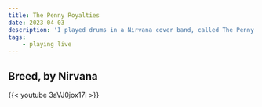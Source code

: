 ```yaml
---
title: The Penny Royalties
date: 2023-04-03
description: 'I played drums in a Nirvana cover band, called The Penny Royalties. We performed Nevermind from start to finish to celebrate its 25th anniversary on October 29th, 2016'
tags:
    - playing live
---
```


## Breed, by Nirvana

{{< youtube 3aVJ0jox17I >}}
